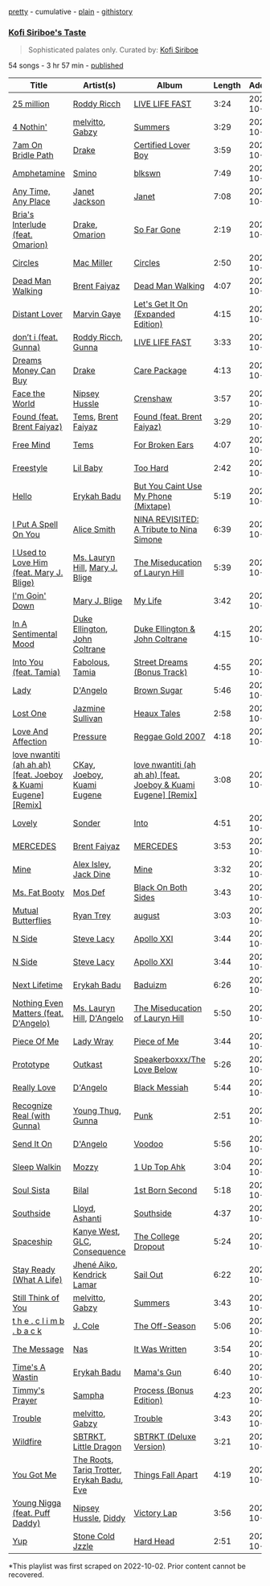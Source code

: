 [pretty](/playlists/pretty/37i9dQZF1DWV47Icj1uAZ8.md) - cumulative - [plain](/playlists/plain/37i9dQZF1DWV47Icj1uAZ8) - [githistory](https://github.githistory.xyz/mackorone/spotify-playlist-archive/blob/main/playlists/plain/37i9dQZF1DWV47Icj1uAZ8)

### [Kofi Siriboe's Taste](https://open.spotify.com/playlist/37i9dQZF1DWV47Icj1uAZ8)

> Sophisticated palates only\. Curated by: <a href="https://twitter.com/kofi">Kofi Siriboe</a>

54 songs - 3 hr 57 min - [published](https://open.spotify.com/playlist/0dZLSUN5pX03OUhjWfgaSX)

| Title | Artist(s) | Album | Length | Added | Removed |
|---|---|---|---|---|---|
| [25 million](https://open.spotify.com/track/2lUDBd7JrgAMltcp6dcd7D) | [Roddy Ricch](https://open.spotify.com/artist/757aE44tKEUQEqRuT6GnEB) | [LIVE LIFE FAST](https://open.spotify.com/album/1eVrpJbHRLBbioB9sb5b94) | 3:24 | 2022-10-01 |  |
| [4 Nothin'](https://open.spotify.com/track/2z3aAvPD98LnO2etDd5g12) | [melvitto](https://open.spotify.com/artist/4Xj0nxVO4r7PLEaw7LRiBa), [Gabzy](https://open.spotify.com/artist/2sEUjEtnqBphiYquoNfV62) | [Summers](https://open.spotify.com/album/4Lg9SI9ZEG7qDH1oPxJxVb) | 3:29 | 2022-10-01 |  |
| [7am On Bridle Path](https://open.spotify.com/track/42m3eP1JJhtzffal9B136J) | [Drake](https://open.spotify.com/artist/3TVXtAsR1Inumwj472S9r4) | [Certified Lover Boy](https://open.spotify.com/album/3SpBlxme9WbeQdI9kx7KAV) | 3:59 | 2022-10-01 |  |
| [Amphetamine](https://open.spotify.com/track/3Zau3JcrZcBfw8aVjKGkSX) | [Smino](https://open.spotify.com/artist/1ybINI1qPiFbwDXamRtwxD) | [blkswn](https://open.spotify.com/album/3bTjPEgPzm1XwXsNlMVHhs) | 7:49 | 2022-10-01 |  |
| [Any Time, Any Place](https://open.spotify.com/track/2yOm4lN7aTygtXanJFNFWU) | [Janet Jackson](https://open.spotify.com/artist/4qwGe91Bz9K2T8jXTZ815W) | [Janet](https://open.spotify.com/album/7qIuZgsMkRuh7rzi4qVcpg) | 7:08 | 2022-10-01 |  |
| [Bria's Interlude \(feat\. Omarion\)](https://open.spotify.com/track/4i3GraNMzBKze1WsVl38DS) | [Drake](https://open.spotify.com/artist/3TVXtAsR1Inumwj472S9r4), [Omarion](https://open.spotify.com/artist/0f5nVCcR06GX8Qikz0COtT) | [So Far Gone](https://open.spotify.com/album/1LShhEEKRT5MNPcO7jtYHh) | 2:19 | 2022-10-01 |  |
| [Circles](https://open.spotify.com/track/4jXl6VtkFFKIt3ycUQc5LT) | [Mac Miller](https://open.spotify.com/artist/4LLpKhyESsyAXpc4laK94U) | [Circles](https://open.spotify.com/album/5sY6UIQ32GqwMLAfSNEaXb) | 2:50 | 2022-10-01 |  |
| [Dead Man Walking](https://open.spotify.com/track/5VlTQnZO89Ioku8ssdbqJk) | [Brent Faiyaz](https://open.spotify.com/artist/3tlXnStJ1fFhdScmQeLpuG) | [Dead Man Walking](https://open.spotify.com/album/7JN4bDXgC4mDcuhghlFBHc) | 4:07 | 2022-10-01 |  |
| [Distant Lover](https://open.spotify.com/track/5Xt3RUiOkiH2pGYtMTVeNS) | [Marvin Gaye](https://open.spotify.com/artist/3koiLjNrgRTNbOwViDipeA) | [Let's Get It On \(Expanded Edition\)](https://open.spotify.com/album/6AmnVWOxXYucWxgidEgwhy) | 4:15 | 2022-10-01 |  |
| [don’t i \(feat\. Gunna\)](https://open.spotify.com/track/4t2HbYiaqvoPsbSrOB0LqS) | [Roddy Ricch](https://open.spotify.com/artist/757aE44tKEUQEqRuT6GnEB), [Gunna](https://open.spotify.com/artist/2hlmm7s2ICUX0LVIhVFlZQ) | [LIVE LIFE FAST](https://open.spotify.com/album/1eVrpJbHRLBbioB9sb5b94) | 3:33 | 2022-10-01 |  |
| [Dreams Money Can Buy](https://open.spotify.com/track/1qyFlfPREPbRcS2BNszdYI) | [Drake](https://open.spotify.com/artist/3TVXtAsR1Inumwj472S9r4) | [Care Package](https://open.spotify.com/album/7dqpveMVcWgbzqYrOdkFTD) | 4:13 | 2022-10-01 |  |
| [Face the World](https://open.spotify.com/track/0A1owXuxPwqTQPqOJcmUGz) | [Nipsey Hussle](https://open.spotify.com/artist/0EeQBlQJFiAfJeVN2vT9s0) | [Crenshaw](https://open.spotify.com/album/1C5gVWv1k7r0LxsrIL8OL8) | 3:57 | 2022-10-01 |  |
| [Found \(feat\. Brent Faiyaz\)](https://open.spotify.com/track/0GGfGINoVYiSFXPOjg3RHj) | [Tems](https://open.spotify.com/artist/687cZJR45JO7jhk1LHIbgq), [Brent Faiyaz](https://open.spotify.com/artist/3tlXnStJ1fFhdScmQeLpuG) | [Found \(feat\. Brent Faiyaz\)](https://open.spotify.com/album/6nuNgD841boUffjDiI8et4) | 3:29 | 2022-10-01 |  |
| [Free Mind](https://open.spotify.com/track/2mzM4Y0Rnx2BDZqRnhQ5Q6) | [Tems](https://open.spotify.com/artist/687cZJR45JO7jhk1LHIbgq) | [For Broken Ears](https://open.spotify.com/album/2sU8ByeYc5BOBFNDr58CGV) | 4:07 | 2022-10-01 |  |
| [Freestyle](https://open.spotify.com/track/5BbdKBZO0TH0GhfxUfyhL9) | [Lil Baby](https://open.spotify.com/artist/5f7VJjfbwm532GiveGC0ZK) | [Too Hard](https://open.spotify.com/album/750APP0eKVlcgOxaZnBnVt) | 2:42 | 2022-10-01 |  |
| [Hello](https://open.spotify.com/track/1rqduvolf1CVHSzY519bPp) | [Erykah Badu](https://open.spotify.com/artist/7IfculRW2WXyzNQ8djX8WX) | [But You Caint Use My Phone \(Mixtape\)](https://open.spotify.com/album/2gc9WOWqVRrGUENUjozcpY) | 5:19 | 2022-10-01 |  |
| [I Put A Spell On You](https://open.spotify.com/track/3GkkWBaxrZB3pGAULEYXaM) | [Alice Smith](https://open.spotify.com/artist/4srikj7R58tanh2S0FpoVw) | [NINA REVISITED: A Tribute to Nina Simone](https://open.spotify.com/album/71ShNGI2uUKZnCBOITSjRL) | 6:39 | 2022-10-01 |  |
| [I Used to Love Him \(feat\. Mary J\. Blige\)](https://open.spotify.com/track/3IRdgbdqDcmJBIa6TY2mKX) | [Ms\. Lauryn Hill](https://open.spotify.com/artist/2Mu5NfyYm8n5iTomuKAEHl), [Mary J\. Blige](https://open.spotify.com/artist/1XkoF8ryArs86LZvFOkbyr) | [The Miseducation of Lauryn Hill](https://open.spotify.com/album/1BZoqf8Zje5nGdwZhOjAtD) | 5:39 | 2022-10-01 |  |
| [I'm Goin' Down](https://open.spotify.com/track/0I5mUa3CZPcsrWwlUmTWkV) | [Mary J\. Blige](https://open.spotify.com/artist/1XkoF8ryArs86LZvFOkbyr) | [My Life](https://open.spotify.com/album/1OQ5l5rHKqUumPpn559zJC) | 3:42 | 2022-10-01 |  |
| [In A Sentimental Mood](https://open.spotify.com/track/0E8q2Fx2XuzXCO2NSAppkR) | [Duke Ellington](https://open.spotify.com/artist/4F7Q5NV6h5TSwCainz8S5A), [John Coltrane](https://open.spotify.com/artist/2hGh5VOeeqimQFxqXvfCUf) | [Duke Ellington & John Coltrane](https://open.spotify.com/album/1OvmilWKtrabJGEpPRlgK5) | 4:15 | 2022-10-01 |  |
| [Into You \(feat\. Tamia\)](https://open.spotify.com/track/0yHConG49418wPs8UfAt44) | [Fabolous](https://open.spotify.com/artist/0YWxKQj2Go9CGHCp77UOyy), [Tamia](https://open.spotify.com/artist/0le01dl1WllSHhjEXRl4in) | [Street Dreams \(Bonus Track\)](https://open.spotify.com/album/46tIBaFs0Ov0HJsCDrq1Kl) | 4:55 | 2022-10-01 |  |
| [Lady](https://open.spotify.com/track/7AjfklMN4WpQYz5FkT4E66) | [D'Angelo](https://open.spotify.com/artist/336vr2M3Va0FjyvB55lJEd) | [Brown Sugar](https://open.spotify.com/album/4HTVABUq8amDUxBv3zJbX4) | 5:46 | 2022-10-01 |  |
| [Lost One](https://open.spotify.com/track/75pQBGZxBe4bDm8spb2OG6) | [Jazmine Sullivan](https://open.spotify.com/artist/7gSjFKpVmDgC2MMsnN8CYq) | [Heaux Tales](https://open.spotify.com/album/5g9YhHW8tE7Tcslgxsk5u9) | 2:58 | 2022-10-01 |  |
| [Love And Affection](https://open.spotify.com/track/4o6ZuLYr04LqFQNiSGVK4u) | [Pressure](https://open.spotify.com/artist/009IKtLg2rg2QMbvNtWaoh) | [Reggae Gold 2007](https://open.spotify.com/album/4SPmILNzFDI8pwcj6VSr9X) | 4:18 | 2022-10-01 |  |
| [love nwantiti \(ah ah ah\) \[feat\. Joeboy & Kuami Eugene\] \[Remix\]](https://open.spotify.com/track/140dx97IbJbQhIMd7AaHeb) | [CKay](https://open.spotify.com/artist/048LktY5zMnakWq7PTtFrz), [Joeboy](https://open.spotify.com/artist/1XavfPKBpNjkOfxHINlMHF), [Kuami Eugene](https://open.spotify.com/artist/0GGKrcPOlBkmBzQDf2Ogkl) | [love nwantiti \(ah ah ah\) \[feat\. Joeboy & Kuami Eugene\] \[Remix\]](https://open.spotify.com/album/4mI7w8746bh2UPt2LGeeEl) | 3:08 | 2022-10-01 |  |
| [Lovely](https://open.spotify.com/track/1c2wTe7doRRk2n1XZe0KAM) | [Sonder](https://open.spotify.com/artist/2ICR2m4hOBPhaYiZB3rnLW) | [Into](https://open.spotify.com/album/6N5Gc4oQGNp05JXfZi8E5H) | 4:51 | 2022-10-01 |  |
| [MERCEDES](https://open.spotify.com/track/0tkgmjBMU6qSxolAKB3f2H) | [Brent Faiyaz](https://open.spotify.com/artist/3tlXnStJ1fFhdScmQeLpuG) | [MERCEDES](https://open.spotify.com/album/2M3IBMpOszCjnxwG1sWOqT) | 3:53 | 2022-10-01 |  |
| [Mine](https://open.spotify.com/track/1IxfE1rd0ngSFP8MSqYiv0) | [Alex Isley](https://open.spotify.com/artist/7E2ioKxoxI2J94tUkIx6As), [Jack Dine](https://open.spotify.com/artist/2NWuUOptHRTogSZghYspAE) | [Mine](https://open.spotify.com/album/0RJkdbyHeLAxKXCzIrpyOj) | 3:32 | 2022-10-01 |  |
| [Ms\. Fat Booty](https://open.spotify.com/track/0IVAlb0cFCH1cQ974iR1TU) | [Mos Def](https://open.spotify.com/artist/0Mz5XE0kb1GBnbLQm2VbcO) | [Black On Both Sides](https://open.spotify.com/album/5gK2l2LgWY0BA4p9uy27z6) | 3:43 | 2022-10-01 |  |
| [Mutual Butterflies](https://open.spotify.com/track/531MBHrtGF6nAkK4zUafi9) | [Ryan Trey](https://open.spotify.com/artist/5YHM0i7v5TqqibZhS0YiuX) | [august](https://open.spotify.com/album/7h1xc7a0GqmwkzOu29YbjD) | 3:03 | 2022-10-01 |  |
| [N Side](https://open.spotify.com/track/12ILYlOEfWL8ei0BEgFJn0) | [Steve Lacy](https://open.spotify.com/artist/57vWImR43h4CaDao012Ofp) | [Apollo XXI](https://open.spotify.com/album/4hvsfS6cytmO16IfAptVA9) | 3:44 | 2022-10-01 |  |
| [N Side](https://open.spotify.com/track/24G1PXBWoRgV0wDXZKwxzz) | [Steve Lacy](https://open.spotify.com/artist/57vWImR43h4CaDao012Ofp) | [Apollo XXI](https://open.spotify.com/album/3IhDL1HDvlujs6ZcIfL9gE) | 3:44 | 2022-10-01 | 2022-10-13 |
| [Next Lifetime](https://open.spotify.com/track/6sIMSl1n3KDPr03Fw8mujd) | [Erykah Badu](https://open.spotify.com/artist/7IfculRW2WXyzNQ8djX8WX) | [Baduizm](https://open.spotify.com/album/3qr4pTBWEU1SVf01j6RAx3) | 6:26 | 2022-10-01 |  |
| [Nothing Even Matters \(feat\. D'Angelo\)](https://open.spotify.com/track/1Q0lOGB52skgfzdcq233vs) | [Ms\. Lauryn Hill](https://open.spotify.com/artist/2Mu5NfyYm8n5iTomuKAEHl), [D'Angelo](https://open.spotify.com/artist/336vr2M3Va0FjyvB55lJEd) | [The Miseducation of Lauryn Hill](https://open.spotify.com/album/1BZoqf8Zje5nGdwZhOjAtD) | 5:50 | 2022-10-01 |  |
| [Piece Of Me](https://open.spotify.com/track/63hmrFUS4mvbiWzFP9u2LK) | [Lady Wray](https://open.spotify.com/artist/1plioVQ0mcgAO7uhvWkJJy) | [Piece of Me](https://open.spotify.com/album/6YZfQdeTTIIkPUEAFmXvMB) | 3:44 | 2022-10-01 |  |
| [Prototype](https://open.spotify.com/track/1QJb6LWvPXZpTMiqqODqkH) | [Outkast](https://open.spotify.com/artist/1G9G7WwrXka3Z1r7aIDjI7) | [Speakerboxxx/The Love Below](https://open.spotify.com/album/1UsmQ3bpJTyK6ygoOOjG1r) | 5:26 | 2022-10-01 |  |
| [Really Love](https://open.spotify.com/track/2RcanAJpudPNDkyIe9DzKS) | [D'Angelo](https://open.spotify.com/artist/336vr2M3Va0FjyvB55lJEd) | [Black Messiah](https://open.spotify.com/album/5Hfbag0SsHxafx1SySFSX6) | 5:44 | 2022-10-01 |  |
| [Recognize Real \(with Gunna\)](https://open.spotify.com/track/2wSWcyp4Z8ObUaqlNMGd5h) | [Young Thug](https://open.spotify.com/artist/50co4Is1HCEo8bhOyUWKpn), [Gunna](https://open.spotify.com/artist/2hlmm7s2ICUX0LVIhVFlZQ) | [Punk](https://open.spotify.com/album/7IKkHmEk4It4cRdOYanyvW) | 2:51 | 2022-10-01 |  |
| [Send It On](https://open.spotify.com/track/5LIwaG8Wl9LfExcmiRQm7J) | [D'Angelo](https://open.spotify.com/artist/336vr2M3Va0FjyvB55lJEd) | [Voodoo](https://open.spotify.com/album/2lO9yuuIDgBpSJzxTh3ai8) | 5:56 | 2022-10-01 |  |
| [Sleep Walkin](https://open.spotify.com/track/2Chpj7Kjc3AEi5D6Of4KOE) | [Mozzy](https://open.spotify.com/artist/4AA474G2hRfrHyGrfyDseO) | [1 Up Top Ahk](https://open.spotify.com/album/3iDAjLnQsJwoVU1v09ia4A) | 3:04 | 2022-10-01 |  |
| [Soul Sista](https://open.spotify.com/track/1eetzMDPNpYSZOreBw7SSk) | [Bilal](https://open.spotify.com/artist/4jCbgl5Dmt3uOh8WRQfpPs) | [1st Born Second](https://open.spotify.com/album/6n09PKuOUkvyOmX9U3uO77) | 5:18 | 2022-10-01 |  |
| [Southside](https://open.spotify.com/track/7lurcq2Yw96B1K0KOJAHxg) | [Lloyd](https://open.spotify.com/artist/1Xfmvd48oOhEWkscWyEbh9), [Ashanti](https://open.spotify.com/artist/5rkVyNGXEgeUqKkB5ccK83) | [Southside](https://open.spotify.com/album/317R21F7calEn6gpLnHEkb) | 4:37 | 2022-10-01 |  |
| [Spaceship](https://open.spotify.com/track/1ko2NuvWlQdxtNRc8QQzmT) | [Kanye West](https://open.spotify.com/artist/5K4W6rqBFWDnAN6FQUkS6x), [GLC](https://open.spotify.com/artist/2hZ6jVi1cao5VlJHAEPzU7), [Consequence](https://open.spotify.com/artist/5KkgZ31b9eDwkvo9oMIrSm) | [The College Dropout](https://open.spotify.com/album/4Uv86qWpGTxf7fU7lG5X6F) | 5:24 | 2022-10-01 |  |
| [Stay Ready \(What A Life\)](https://open.spotify.com/track/5nkUIVKqOqdpB6ApKgEMkv) | [Jhené Aiko](https://open.spotify.com/artist/5ZS223C6JyBfXasXxrRqOk), [Kendrick Lamar](https://open.spotify.com/artist/2YZyLoL8N0Wb9xBt1NhZWg) | [Sail Out](https://open.spotify.com/album/73TNMu44lT0m1h1Nn6Bfiq) | 6:22 | 2022-10-01 |  |
| [Still Think of You](https://open.spotify.com/track/0VtFjHIopAFm0h9NyD7P7f) | [melvitto](https://open.spotify.com/artist/4Xj0nxVO4r7PLEaw7LRiBa), [Gabzy](https://open.spotify.com/artist/2sEUjEtnqBphiYquoNfV62) | [Summers](https://open.spotify.com/album/4Lg9SI9ZEG7qDH1oPxJxVb) | 3:43 | 2022-10-01 |  |
| [t h e \. c l i m b \. b a c k](https://open.spotify.com/track/5lLNBIyjp72btcnrjBG751) | [J\. Cole](https://open.spotify.com/artist/6l3HvQ5sa6mXTsMTB19rO5) | [The Off\-Season](https://open.spotify.com/album/4JAvwK4APPArjIsOdGoJXX) | 5:06 | 2022-10-01 |  |
| [The Message](https://open.spotify.com/track/1AHfovSnGPVYKaahRtA0U6) | [Nas](https://open.spotify.com/artist/20qISvAhX20dpIbOOzGK3q) | [It Was Written](https://open.spotify.com/album/78Fgb88MY0ECc4GVMejqTg) | 3:54 | 2022-10-01 |  |
| [Time's A Wastin](https://open.spotify.com/track/6q8fYYujrQxXckq1tTtqqi) | [Erykah Badu](https://open.spotify.com/artist/7IfculRW2WXyzNQ8djX8WX) | [Mama's Gun](https://open.spotify.com/album/3cADvHRdKniF9ELCn1zbGH) | 6:40 | 2022-10-01 | 2022-11-01 |
| [Timmy's Prayer](https://open.spotify.com/track/16bQdxSVtmvL2hc4h3OJE3) | [Sampha](https://open.spotify.com/artist/2WoVwexZuODvclzULjPQtm) | [Process \(Bonus Edition\)](https://open.spotify.com/album/4rA6i9oXyMhh77pqK0cXKv) | 4:23 | 2022-10-01 |  |
| [Trouble](https://open.spotify.com/track/5yplb3035SZqG3E6TArvGK) | [melvitto](https://open.spotify.com/artist/4Xj0nxVO4r7PLEaw7LRiBa), [Gabzy](https://open.spotify.com/artist/2sEUjEtnqBphiYquoNfV62) | [Trouble](https://open.spotify.com/album/0kjpOQzwiIr55TIBBJ5coK) | 3:43 | 2022-10-01 |  |
| [Wildfire](https://open.spotify.com/track/0fiTN2N5HEIefAHtm00vYG) | [SBTRKT](https://open.spotify.com/artist/1O10apSOoAPjOu6UhUNmeI), [Little Dragon](https://open.spotify.com/artist/6Tyzp9KzpiZ04DABQoedps) | [SBTRKT \(Deluxe Version\)](https://open.spotify.com/album/35xfQriUFj6M2AVq78OsEq) | 3:21 | 2022-10-01 |  |
| [You Got Me](https://open.spotify.com/track/4pdLZsxq0y5oJDb6Cxlokw) | [The Roots](https://open.spotify.com/artist/78xUyw6FkVZrRAtziFdtdu), [Tariq Trotter](https://open.spotify.com/artist/7i3os1iEWOn5UpaylRiMw5), [Erykah Badu](https://open.spotify.com/artist/7IfculRW2WXyzNQ8djX8WX), [Eve](https://open.spotify.com/artist/4d3yvTptO48nOYTPBcPFZC) | [Things Fall Apart](https://open.spotify.com/album/0qbl8aNaCUOvX8HGsZYLfh) | 4:19 | 2022-10-01 |  |
| [Young Nigga \(feat\. Puff Daddy\)](https://open.spotify.com/track/0pBcI8Gf1Oe3ziIbE9tBsX) | [Nipsey Hussle](https://open.spotify.com/artist/0EeQBlQJFiAfJeVN2vT9s0), [Diddy](https://open.spotify.com/artist/59wfkuBoNyhDMQGCljbUbA) | [Victory Lap](https://open.spotify.com/album/6rcbbhcm8Os7EiVRHP9Aef) | 3:56 | 2022-10-01 | 2022-11-01 |
| [Yup](https://open.spotify.com/track/65dWZnWPvGaeEaUr7c6YCA) | [Stone Cold Jzzle](https://open.spotify.com/artist/7neg7L2aQRvIrkuVpiclvm) | [Hard Head](https://open.spotify.com/album/3rMLBouRZFIAE6SNUfLUkL) | 2:51 | 2022-10-01 | 2022-10-14 |

\*This playlist was first scraped on 2022-10-02. Prior content cannot be recovered.
